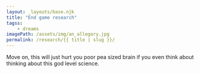 ```yaml
---
layout: _layouts/base.njk
title: "End game research"
tagss:
    - dreams
imagePath: /assets/img/an_allegory.jpg
permalink: /research/{{ title | slug }}/
---
```

Move on, this will just hurt you poor pea sized brain if you even think about
thinking about this god level science.
